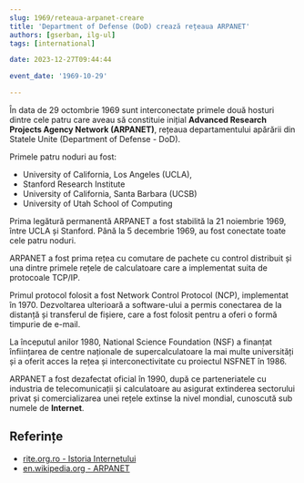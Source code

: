 ```yaml
---
slug: 1969/reteaua-arpanet-creare
title: 'Department of Defense (DoD) crează rețeaua ARPANET'
authors: [gserban, ilg-ul]
tags: [international]

date: 2023-12-27T09:44:44

event_date: '1969-10-29'

---
```


În data de 29 octombrie 1969 sunt interconectate primele două hosturi dintre cele
patru care aveau să constituie inițial **Advanced Research Projects
Agency Network (ARPANET)**, rețeaua departamentului apărării din
Statele Unite (Department of Defense - DoD).

<!-- truncate -->

Primele patru noduri au fost:

- University of California, Los Angeles (UCLA),
- Stanford Research Institute
- University of California, Santa Barbara (UCSB)
- University of Utah School of Computing

Prima legătură permanentă ARPANET a fost stabilită la 21 noiembrie 1969,
între UCLA și Stanford. Până la 5 decembrie 1969, au fost conectate
toate cele patru noduri.

ARPANET a fost prima rețea cu comutare de pachete cu control distribuit
și una dintre primele rețele de calculatoare care a implementat suita
de protocoale TCP/IP.

Primul protocol folosit a fost  Network Control Protocol (NCP), implementat
în 1970. Dezvoltarea ulterioară a software-ului a permis conectarea
de la distanță și transferul de fișiere, care a fost folosit pentru
a oferi o formă timpurie de e-mail.

La începutul anilor 1980, National Science Foundation (NSF) a finanțat
înființarea de centre naționale de supercalculatoare la mai multe
universități și a oferit acces la rețea și interconectivitate
cu proiectul NSFNET în 1986.

ARPANET a fost dezafectat oficial în 1990, după ce parteneriatele
cu industria de telecomunicații și calculatoare au asigurat extinderea
sectorului privat și comercializarea unei rețele extinse
la nivel mondial, cunoscută sub numele de **Internet**.

## Referințe

- [rite.org.ro - Istoria Internetului](https://rite.org.ro/istoria-internetului/)
- [en.wikipedia.org - ARPANET](https://en.wikipedia.org/wiki/ARPANET)
